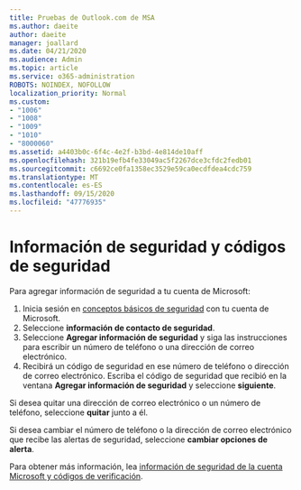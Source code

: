 ```yaml
---
title: Pruebas de Outlook.com de MSA
ms.author: daeite
author: daeite
manager: joallard
ms.date: 04/21/2020
ms.audience: Admin
ms.topic: article
ms.service: o365-administration
ROBOTS: NOINDEX, NOFOLLOW
localization_priority: Normal
ms.custom:
- "1006"
- "1008"
- "1009"
- "1010"
- "8000060"
ms.assetid: a4403b0c-6f4c-4e2f-b3bd-4e814de10aff
ms.openlocfilehash: 321b19efb4fe33049ac5f2267dce3cfdc2fedb01
ms.sourcegitcommit: c6692ce0fa1358ec3529e59ca0ecdfdea4cdc759
ms.translationtype: MT
ms.contentlocale: es-ES
ms.lasthandoff: 09/15/2020
ms.locfileid: "47776935"
---
```

# <a name="security-info-and-security-codes"></a>Información de seguridad y códigos de seguridad

Para agregar información de seguridad a tu cuenta de Microsoft:

1. Inicia sesión en [conceptos básicos de seguridad](https://account.microsoft.com/security) con tu cuenta de Microsoft.
1. Seleccione **información de contacto de seguridad**.
1. Seleccione **Agregar información de seguridad** y siga las instrucciones para escribir un número de teléfono o una dirección de correo electrónico.
1. Recibirá un código de seguridad en ese número de teléfono o dirección de correo electrónico. Escriba el código de seguridad que recibió en la ventana **Agregar información de seguridad** y seleccione **siguiente**.

Si desea quitar una dirección de correo electrónico o un número de teléfono, seleccione **quitar** junto a él.

Si desea cambiar el número de teléfono o la dirección de correo electrónico que recibe las alertas de seguridad, seleccione **cambiar opciones de alerta**.

Para obtener más información, lea [información de seguridad de la cuenta Microsoft y códigos de verificación](https://support.microsoft.com/help/12428/).